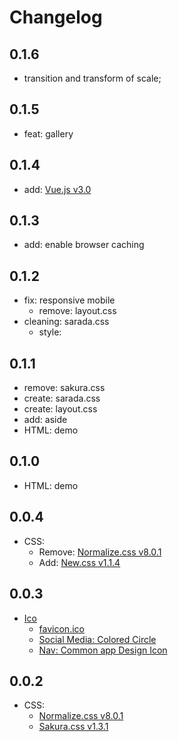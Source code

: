 # Changelog

## 0.1.6
* transition and transform of scale;
## 0.1.5
* feat: gallery

## 0.1.4 
* add: [Vue.js v3.0](https://v3.vuejs.org/)

## 0.1.3
* add: enable browser caching

## 0.1.2
* fix: responsive mobile
    * remove: layout.css
* cleaning: sarada.css
    * style: <a>

## 0.1.1
* remove: sakura.css
* create: sarada.css
* create: layout.css
* add: aside
* HTML: demo

## 0.1.0
* HTML: demo

## 0.0.4
* CSS: 
    * Remove: [Normalize.css v8.0.1](https://github.com/necolas/normalize.css)
    * Add: [New.css v1.1.4](https://newcss.net/)  

## 0.0.3
* [Ico](https://www.veryicon.com)
    * [favicon.ico](https://www.veryicon.com/icons/movie--tv/naruto-vol-1/haruno-sakura.html)
    * [Social Media: Colored Circle](https://www.veryicon.com/icons/application/common-application-icons/)
    * [Nav: Common app Design Icon](https://www.veryicon.com/icons/application/common-app-design-icon/)

## 0.0.2
* CSS:
    * [Normalize.css v8.0.1](https://github.com/necolas/normalize.css)
    * [Sakura.css v1.3.1](https://github.com/oxalorg/sakura)